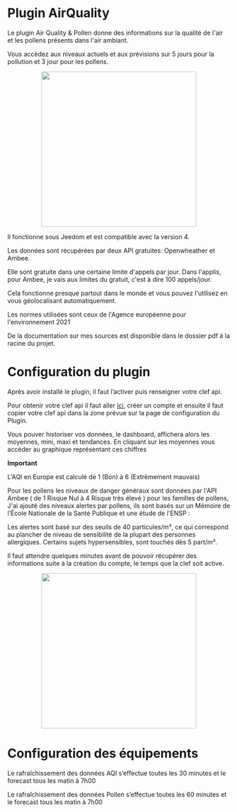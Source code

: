 # Plugin AirQuality

Le plugin Air Quality & Pollen donne des informations sur la qualité de l'air et les pollens présents dans l'air ambiant.

Vous accèdez aux niveaux actuels et aux prévisions sur 5 jours pour la pollution et 3 jour pour les pollens.

<p align="center">
  <img height="350" src="https://github.com/OlivierMongeot/airquality/docs/photos/pollen.JPG">
</p>

Il fonctionne sous Jeedom et est compatible avec la version 4.

Les données sont récupérées par deux API gratuites: Openwheather et Ambee.

Elle sont gratuite dans une certaine limite d'appels par jour. Dans l'applis, pour Ambee, je vais aux limites du gratuit, c'est à dire 100 appels/jour.

Cela fonctionne presque partout dans le monde et vous pouvez l'utilisez en vous géolocalisant automatiquement.

Les normes utilisées sont ceux de l'Agence européenne pour l'environnement 2021

De la documentation sur mes sources est disponible dans le dossier pdf à la racine du projet.

# Configuration du plugin

Après avoir installé le plugin, il faut l’activer puis renseigner votre clef api.

Pour obtenir votre clef api il faut aller [ici](https://home.openweathermap.org), créer un compte et ensuite il faut copier votre clef api dans la zone prévue sur la page de configuration du Plugin.

Vous pouver historiser vos données, le dashboard, affichera alors les moyennes, mini, maxi et tendances. En cliquant sur les moyennes vous accèder au graphique représentant ces chiffres

**Important**

L'AQI en Europe est calculé de 1 (Bon) à 6 (Extrèmement mauvais)

Pour les pollens les niveaux de danger généraux sont données par l'API Ambee ( de 1 Risque Nul à 4 Risque très élevé ) pour les familles de pollens, J'ai ajouté des niveaux alertes par pollens, ils sont basés sur un Mémoire de l’École Nationale de la Santé Publique et une étude de l'ENSP :

Les alertes sont basé sur des seuils de 40 particules/m³, ce qui correspond au plancher de niveau de sensibilité de la plupart des personnes allergiques. Certains sujets hypersensibles, sont touchés dès 5 part/m³.  

Il faut attendre quelques minutes avant de pouvoir récupérer des informations suite à la création du compte, le temps que la clef soit active.

<p align="center">
  <img height="350" src="https://github.com/OlivierMongeot/airquality/docs/photos/aqi2.JPG">
</p>

# Configuration des équipements

Le rafraîchissement des données AQI s’effectue toutes les 30 minutes et le forecast tous les matin à 7h00

Le rafraîchissement des données Pollen s’effectue toutes les 60 minutes et le forecast tous les matin à 7h00
